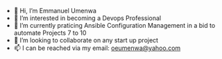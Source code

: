 - 👋 Hi, I’m Emmanuel Umenwa
- 👀 I’m interested in becoming a Devops Professional
- 🌱 I’m currently praticing Ansible Configuration Management in a bid to automate Projects 7 to 10
- 💞️ I’m looking to collaborate on any start up project
- 📫 I can be reached via my email: oeumenwa@yahoo.com

<!---
eoumenwa/eoumenwa is a ✨ special ✨ repository because its `README.md` (this file) appears on your GitHub profile.
You can click the Preview link to take a look at your changes.
--->
